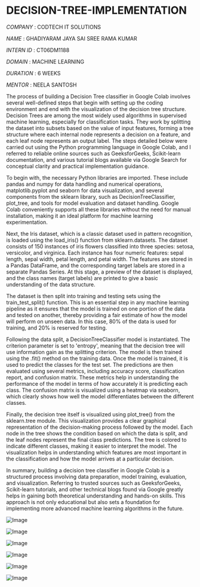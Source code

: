# DECISION-TREE-IMPLEMENTATION

*COMPANY* : CODTECH IT SOLUTIONS

*NAME* : GHADIYARAM JAYA SAI SREE RAMA KUMAR

*INTERN ID* : CT06DM1188

*DOMAIN* : MACHINE LEARNING

*DURATION* : 6 WEEKS

*MENTOR* : NEELA SANTOSH

The process of building a Decision Tree classifier in Google Colab involves several well-defined steps that begin with setting up the coding environment and end with the visualization of the decision tree structure. Decision Trees are among the most widely used algorithms in supervised machine learning, especially for classification tasks. They work by splitting the dataset into subsets based on the value of input features, forming a tree structure where each internal node represents a decision on a feature, and each leaf node represents an output label. The steps detailed below were carried out using the Python programming language in Google Colab, and I referred to reliable online sources such as GeeksforGeeks, Scikit-learn documentation, and various tutorial blogs available via Google Search for conceptual clarity and practical implementation guidance.

To begin with, the necessary Python libraries are imported. These include pandas and numpy for data handling and numerical operations, matplotlib.pyplot and seaborn for data visualization, and several components from the sklearn library, such as DecisionTreeClassifier, plot_tree, and tools for model evaluation and dataset handling. Google Colab conveniently supports all these libraries without the need for manual installation, making it an ideal platform for machine learning experimentation.

Next, the Iris dataset, which is a classic dataset used in pattern recognition, is loaded using the load_iris() function from sklearn.datasets. The dataset consists of 150 instances of iris flowers classified into three species: setosa, versicolor, and virginica. Each instance has four numeric features: sepal length, sepal width, petal length, and petal width. The features are stored in a Pandas DataFrame, and the corresponding target labels are stored in a separate Pandas Series. At this stage, a preview of the dataset is displayed, and the class names (target labels) are printed to give a basic understanding of the data structure.

The dataset is then split into training and testing sets using the train_test_split() function. This is an essential step in any machine learning pipeline as it ensures that the model is trained on one portion of the data and tested on another, thereby providing a fair estimate of how the model will perform on unseen data. In this case, 80% of the data is used for training, and 20% is reserved for testing.

Following the data split, a DecisionTreeClassifier model is instantiated. The criterion parameter is set to 'entropy', meaning that the decision tree will use information gain as the splitting criterion. The model is then trained using the .fit() method on the training data. Once the model is trained, it is used to predict the classes for the test set. The predictions are then evaluated using several metrics, including accuracy score, classification report, and confusion matrix. These metrics help in understanding the performance of the model in terms of how accurately it is predicting each class. The confusion matrix is visualized using a heatmap via seaborn, which clearly shows how well the model differentiates between the different classes.

Finally, the decision tree itself is visualized using plot_tree() from the sklearn.tree module. This visualization provides a clear graphical representation of the decision-making process followed by the model. Each node in the tree shows the condition based on which the data is split, and the leaf nodes represent the final class predictions. The tree is colored to indicate different classes, making it easier to interpret the model. The visualization helps in understanding which features are most important in the classification and how the model arrives at a particular decision.

In summary, building a decision tree classifier in Google Colab is a structured process involving data preparation, model training, evaluation, and visualization. Referring to trusted sources such as GeeksforGeeks, Scikit-learn tutorials, and other technical blogs found via Google greatly helps in gaining both theoretical understanding and hands-on skills. This approach is not only educational but also sets a foundation for implementing more advanced machine learning algorithms in the future.

![Image](https://github.com/user-attachments/assets/3f193eae-9bb2-4d5f-ba8d-254983e6c3b1)

![Image](https://github.com/user-attachments/assets/ffc7920c-c771-45b3-97da-0065cc29f265)

![Image](https://github.com/user-attachments/assets/bb5d7278-a33a-4a29-89d9-d69db41915dc)

![Image](https://github.com/user-attachments/assets/00ce2c19-60da-4f8e-a84f-c4b6969db006)

![Image](https://github.com/user-attachments/assets/5ce92736-e375-44b6-a897-4620d1a037cd)

![Image](https://github.com/user-attachments/assets/69a4b0c3-dd58-4679-a03e-82830e76a916)
